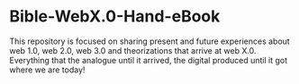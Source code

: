 # Bible-WebX.0-Hand-eBook
This repository is focused on sharing present and future experiences about web 1.0, web 2.0, web 3.0 and theorizations that arrive at web X.0.  Everything that the analogue until it arrived, the digital produced until it got where we are today!
